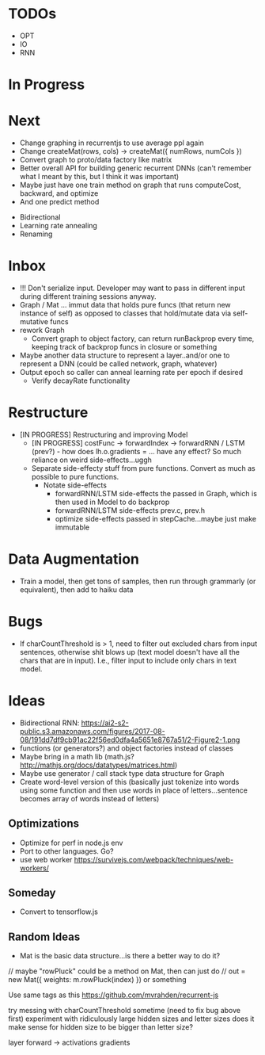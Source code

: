# TODOs

- OPT
- IO
- RNN

# In Progress

# Next

- Change graphing in recurrentjs to use average ppl again
- Change createMat(rows, cols) -> createMat({ numRows, numCols })
- Convert graph to proto/data factory like matrix
- Better overall API for building generic recurrent DNNs (can't remember what I meant by this, but I think it was important)
- Maybe just have one train method on graph that runs computeCost, backward, and optimize
- And one predict method

* Bidirectional
* Learning rate annealing
* Renaming

# Inbox

- !!! Don't serialize input. Developer may want to pass in different input during different training sessions anyway.
- Graph / Mat ... immut data that holds pure funcs (that return new instance of self) as opposed to classes that hold/mutate data via self-mutative funcs
- rework Graph
  - Convert graph to object factory, can return runBackprop every time, keeping track of backprop funcs in closure or something
- Maybe another data structure to represent a layer..and/or one to represent a DNN (could be called network, graph, whatever)
- Output epoch so caller can anneal learning rate per epoch if desired
  - Verify decayRate functionality

# Restructure

- [IN PROGRESS] Restructuring and improving Model
  - [IN PROGRESS] costFunc -> forwardIndex -> forwardRNN / LSTM (prev?) - how does lh.o.gradients = ... have any effect? So much reliance on weird side-effects...uggh
  - Separate side-effecty stuff from pure functions. Convert as much as possible to pure functions.
    - Notate side-effects
      - forwardRNN/LSTM side-effects the passed in Graph, which is then used in Model to do backprop
      - forwardRNN/LSTM side-effects prev.c, prev.h
      - optimize side-effects passed in stepCache...maybe just make immutable

# Data Augmentation

- Train a model, then get tons of samples, then run through grammarly (or equivalent), then add to haiku data

# Bugs

- If charCountThreshold is > 1, need to filter out excluded chars from input sentences, otherwise shit blows up (text model doesn't have all the chars that are in input). I.e., filter input to include only chars in text model.

# Ideas

- Bidirectional RNN: https://ai2-s2-public.s3.amazonaws.com/figures/2017-08-08/191dd7df9cb91ac22f56ed0dfa4a5651e8767a51/2-Figure2-1.png
- functions (or generators?) and object factories instead of classes
- Maybe bring in a math lib (math.js? http://mathjs.org/docs/datatypes/matrices.html)
- Maybe use generator / call stack type data structure for Graph
- Create word-level version of this (basically just tokenize into words using some function and then use words in place of letters...sentence becomes array of words instead of letters)

## Optimizations

- Optimize for perf in node.js env
- Port to other languages. Go?
- use web worker https://survivejs.com/webpack/techniques/web-workers/

## Someday

- Convert to tensorflow.js

## Random Ideas

- Mat is the basic data structure...is there a better way to do it?

// maybe "rowPluck" could be a method on Mat, then can just do
// out = new Mat({ weights: m.rowPluck(index) }) or something

Use same tags as this https://github.com/mvrahden/recurrent-js

try messing with charCountThreshold sometime (need to fix bug above first)
experiment with ridiculously large hidden sizes and letter sizes
does it make sense for hidden size to be bigger than letter size?

layer
forward -> activations
gradients
